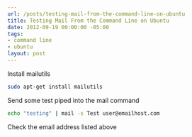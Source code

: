 ```yaml
---
url: /posts/testing-mail-from-the-command-line-on-ubuntu
title: Testing Mail From the Command Line on Ubuntu
date: 2012-09-19 00:00:00 -05:00
tags:
- command line
- ubuntu
layout: post
---
```


Install mailutils

```bash
sudo apt-get install mailutils
```

Send some test piped into the mail command

```bash
echo "testing" | mail -s Test user@emailhost.com
```

Check the email address listed above
